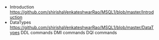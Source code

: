 * Introduction https://github.com/shirishaVenkateshwarRao/MSQL1/blob/master/Introduction
* DataTypes https://github.com/shirishaVenkateshwarRao/MSQL1/blob/master/DataTypes
DDL commands
DMl commands
DQl commands
